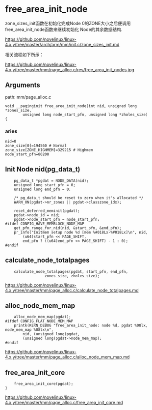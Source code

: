 free_area_init_node
========================================

zone_sizes_init函数在初始化完成Node 0的ZONE大小之后便调用free_area_init_node函数来继续初始化
Node的其余数据结构.

https://github.com/novelinux/linux-4.x.y/tree/master/arch/arm/mm/init.c/zone_sizes_init.md

相关流程如下所示：

https://github.com/novelinux/linux-4.x.y/tree/master/mm/page_alloc.c/res/free_area_init_nodes.jpg

Arguments
----------------------------------------

path: mm/page_alloc.c
```
void __paginginit free_area_init_node(int nid, unsigned long *zones_size,
        unsigned long node_start_pfn, unsigned long *zholes_size)
{
```

### aries

```
nid=0
zone_size[0]=194560 # Normal
zone_size[ZONE_HIGHMEM]=329215 # Highmem
node_start_pfn=80200
```

Init Node nid(pg_data_t)
----------------------------------------

```
    pg_data_t *pgdat = NODE_DATA(nid);
    unsigned long start_pfn = 0;
    unsigned long end_pfn = 0;

    /* pg_data_t should be reset to zero when it's allocated */
    WARN_ON(pgdat->nr_zones || pgdat->classzone_idx);

    reset_deferred_meminit(pgdat);
    pgdat->node_id = nid;
    pgdat->node_start_pfn = node_start_pfn;
#ifdef CONFIG_HAVE_MEMBLOCK_NODE_MAP
    get_pfn_range_for_nid(nid, &start_pfn, &end_pfn);
    pr_info("Initmem setup node %d [mem %#018Lx-%#018Lx]\n", nid,
        (u64)start_pfn << PAGE_SHIFT,
        end_pfn ? ((u64)end_pfn << PAGE_SHIFT) - 1 : 0);
#endif
```

calculate_node_totalpages
----------------------------------------

```
    calculate_node_totalpages(pgdat, start_pfn, end_pfn,
                  zones_size, zholes_size);
```

https://github.com/novelinux/linux-4.x.y/tree/master/mm/page_alloc.c/calculate_node_totalpages.md

alloc_node_mem_map
----------------------------------------

```
    alloc_node_mem_map(pgdat);
#ifdef CONFIG_FLAT_NODE_MEM_MAP
    printk(KERN_DEBUG "free_area_init_node: node %d, pgdat %08lx, node_mem_map %08lx\n",
        nid, (unsigned long)pgdat,
        (unsigned long)pgdat->node_mem_map);
#endif
```

https://github.com/novelinux/linux-4.x.y/tree/master/mm/page_alloc.c/alloc_node_mem_map.md

free_area_init_core
----------------------------------------

```
    free_area_init_core(pgdat);
}
```

https://github.com/novelinux/linux-4.x.y/tree/master/mm/page_alloc.c/free_area_init_core.md
